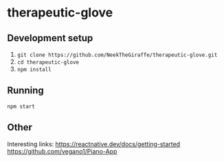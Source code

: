 # therapeutic-glove

## Development setup

1. `git clone https://github.com/NeekTheGiraffe/therapeutic-glove.git`
2. `cd therapeutic-glove`
3. `npm install`

## Running

`npm start`

## Other

Interesting links:
https://reactnative.dev/docs/getting-started
https://github.com/vegano1/Piano-App
